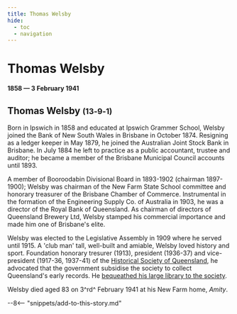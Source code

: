 ```yaml
---
title: Thomas Welsby
hide:
  - toc
  - navigation 
---
```


<!-- From graveside information sign -->
<!-- TODO not in a Story or index -->

# Thomas Welsby

**1858 — 3 February 1941**

## Thomas Welsby <small>(13‑9‑1)</small>

Born in Ipswich in 1858 and educated at Ipswich Grammer School, Welsby joined the Bank of New South Wales in Brisbane in October 1874. Resigning as a ledger keeper in May 1879, he joined the Australian Joint Stock Bank in Brisbane. In July 1884 he left to practice as a public accountant, trustee and auditor; he became a member of the Brisbane Municipal Council accounts until 1893.

A member of Booroodabin Divisional Board in 1893-1902 (chairman 1897-1900); Welsby was chairman of the New Farm State School committee and honorary treasurer of the Brisbane Chamber of Commerce. Instrumental in the formation of the Engineering Supply Co. of Australia in 1903, he was a director of the Royal Bank of Queensland. As chairman of directors of Queensland Brewery Ltd, Welsby stamped his commercial importance and made him one of Brisbane's elite.

Welsby was elected to the Legislative Assembly in 1909 where he served until 1915. A 'club man' tall, well-built and amiable, Welsby loved history and sport. Foundation honorary tresurer (1913), president (1936-37) and vice-president (1917-36, 1937-41) of the [Historical Society of Queensland](https://queenslandhistory.org), he advocated that the government subsidise the society to collect Queensland's early records. He [bequeathed his large library to the society](https://queenslandhistory.org/welsby-library/).

Welsby died aged 83 on 3^rd^ February 1941 at his New Farm home, *Amity*.

--8<-- "snippets/add-to-this-story.md"

<!--
https://queenslandhistory.org/welsby-library/
https://en.wikipedia.org/wiki/Thomas_Welsby
http://bribieislandhistory.blogspot.com/2016/05/q150-2009-welsby-parade.html
https://ourstory.moretonbay.qld.gov.au/nodes/view/15175
-->